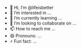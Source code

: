 - 👋 Hi, I’m @lifeisbetter
- 👀 I’m interested in ...
- 🌱 I’m currently learning ...
- 💞️ I’m looking to collaborate on ...
- 📫 How to reach me ...
- 😄 Pronouns: ...
- ⚡ Fun fact: ...

<!---
lifeisbetter/lifeisbetter is a ✨ special ✨ repository because its `README.md` (this file) appears on your GitHub profile.
You can click the Preview link to take a look at your changes.
--->
